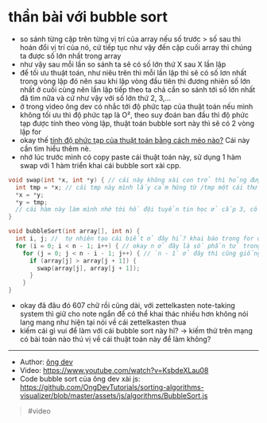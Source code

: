# thần bài với bubble sort

- so sánh từng cập trên từng vị trí của array nếu số trước > số sau thì hoán đổi vị trí của nó, cứ tiếp tục như vậy đến cặp cuối array thì chúng ta được số lớn nhất trong array
- như vậy sau mỗi lần so sánh ta sẽ có số lớn thứ X sau X lần lập
- để tối ưu thuật toán, như niêu trên thì mỗi lần lập thì sẽ có số lơn nhất trong vòng lập đó nên sau khi lập vòng đầu tiên thì đương nhiên số lớn nhất ở cuối cùng nên lần lập tiếp theo ta chả cần so sánh tới số lớn nhất đã tìm nữa và cứ như vậy với số lớn thứ 2, 3,...
- ở trong video ông dev có nhắc tới độ phức tạp của thuật toán nếu mình không tối ưu thì độ phức tạp là O², theo suy đoán ban đầu thì độ phức tạp được tính theo vòng lập, thuật toán bubble sort này thì sẽ có 2 vòng lập for
- okay thế [tính độ phức tạp của thuật toán bằng cách méo nào?](20211119184150.md) Cái này cần tìm hiểu thêm nè.
- nhớ lúc trước mình có copy paste cái thuật toán này, sử dụng 1 hàm swap với 1 hàm triển khai cái bubble sort xài cpp.

```cpp
void swap(int *x, int *y) { // cái này không xài con trở thì hỏng được hen, mà còn mơ hồ về cách xài con trỏ trong thực tế qué.
  int tmp = *x; // cái tmp này mình lấy cảm hứng từ /tmp một cái thư mục tạm thời trong Linux hình như Unix relative cũng có giống như MAC OS vậy
  *x = *y;
  *y = tmp;
  // cái hàm này làm mình nhớ tới hồ đội tuyển tin học ở cấp 3, cô cũng đề cập đến chuyện quả trứng gì | ? gì đó cũng không nhớ lém. Nói đơn giảng là có một cái đề là làm sao để đổi chổ trứng gà với trứng vịt ở 2 rổ với nhau mà không được cho nó nằm chung với nhau nên lồi ra bỏ trứng gà vào một cái rổ rỗng khác ở đây là `tmp` rồi cho ông trứng vịt qua rổ trứng gà. Rồi di chuyển trứng gà sang rổ của trứng vịt
}

void bubbleSort(int array[], int n) {
  int i, j; //  tự nhiên tạo cái biết ở đây hỉ? khai báo trong for được rồi mà tại sao khai báo biến toàn cục làm cái méo gì? hm để test thử coi khai báo biếnt trong for có chạy không theo dự tính thì đưng nhiên phải chạy ⇒ okey đã test và kết quả là chạy được ngon
  for (i = 0; i < n - 1; i++) { // okay n ở đây là số phần tử trong array vậy chúng ta xét theo cặp nên từ số phần từ - 1 =  số lần lập
    for (j = 0; j < n - i - 1; j++) { // `n - 1` ở đây thì cũng giống như ý trên, còn `- i` là chúng ta tối ưu thuật toán (sau mõi lần lập tìm ra được số lớn nhất trong lần lập đó nên ta cứ `- i` tương đương `i++` sẽ không xét tới số lớn nhất của vòng lập trước đó nữa
      if (array[j] > array[j + 1]) {
        swap(array[j], array[j + 1]);
      }
    }
}
```

- okay đã đâu đó 607 chữ rồi cũng dài, với zettelkasten note-taking system thì giữ cho note ngắn để có thể khai thác nhiều hơn không nói lang mang như hiện tại nói về cái zettelkasten thua
- kiếm cái gì vui để làm với cái bubble sort này hỉ? → kiếm thử trên mạng có bài toán nào thú vị về cái thuật toán này để làm không?

---

- Author: [ông dev](202109112225.md)
- Video: <https://www.youtube.com/watch?v=KsbdeXLau08>
- Code bubble sort của ông dev xài js: https://github.com/OngDevTutorials/sorting-algorithms-visualizer/blob/master/assets/js/algorithms/BubbleSort.js

> #video
